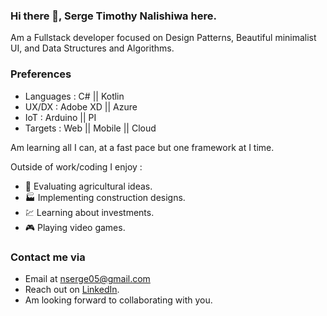 ### Hi there 👋, Serge Timothy Nalishiwa here.

Am a Fullstack developer focused on Design Patterns, Beautiful minimalist UI, and Data Structures and Algorithms.

### Preferences
- Languages : C# ||  Kotlin
- UX/DX : Adobe XD || Azure
- IoT : Arduino || PI
- Targets : Web || Mobile || Cloud

Am learning all I can, at a fast pace but one framework at I time.

Outside of work/coding I enjoy :

- :corn: Evaluating agricultural ideas.
- :factory: Implementing construction designs.
- :chart: Learning about investments.
- :video_game: Playing video games.


### Contact me via
- Email at nserge05@gmail.com
- Reach out on [LinkedIn](https://www.linkedin.com/in/serge-nalishiwa-806b3412b/).
- Am looking forward to collaborating with you.
